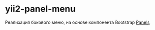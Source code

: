 # yii2-panel-menu

Реализация бокового меню, на основе компонента Bootstrap <a href="http://getbootstrap.com/components/#panels">Panels</a>
